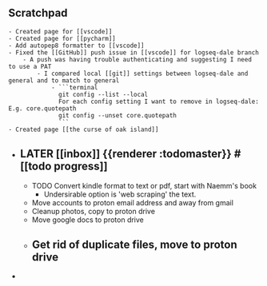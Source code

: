 ## Scratchpad
	- Created page for [[vscode]]
	- Created page for [[pycharm]]
	- Add autopep8 formatter to [[vscode]]
	- Fixed the [[GitHub]] push issue in [[vscode]] for logseq-dale branch
		- A push was having trouble authenticating and suggesting I need to use a PAT
			- I compared local [[git]] settings between logseq-dale and general and to match to general
				- ```terminal
				  git config --list --local
				  For each config setting I want to remove in logseq-dale:  E.g. core.quotepath
				  git config --unset core.quotepath
				  ```
	- Created page [[the curse of oak island]]
- ## LATER [[inbox]] {{renderer :todomaster}} #[[todo progress]]
	- TODO Convert kindle format to text or pdf, start with Naemm's book
		- Undersirable option is 'web scraping' the text.
	- Move accounts to proton email address and away from gmail
	- Cleanup photos, copy to proton drive
	- Move google docs to proton drive
	- Get rid of duplicate files, move to proton drive
		-
-